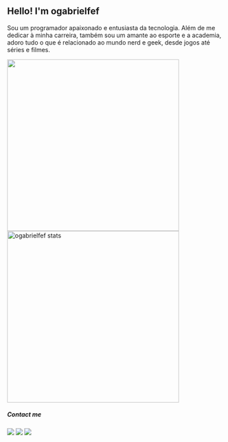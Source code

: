 ## Hello! I'm ogabrielfef
Sou um programador apaixonado e entusiasta da tecnologia. Além de me dedicar à minha carreira, também sou um amante ao esporte e a academia, adoro tudo o que é relacionado ao mundo nerd e geek, desde jogos até séries e filmes.
<!-- profile inf -->
<div style="display: inline-block">
<a href="https://github.com/ogabrielfef">
  <img align="center" width="400px" src="https://github-readme-stats.vercel.app/api?username=ogabrielfef&show_icons=true&title_color=af87ff&bg_color=22272e&icon_color=0ba2be&hide_border=true&theme=material-palenight&include_all_commits=true&count_private=true" />
</a> 
  
<a href="https://github.com/calvitoria">
  <img align="center" width="400px" src="https://github-readme-stats.vercel.app/api/top-langs/?username=ogabrielfef&bg_color=22272e&icon_color=0ba2be&title_color=af87ff&hide_border=true&layout=compact&theme=material-palenight" alt="ogabrielfef stats" />
</a>  
</div>

  <!-- about my journey as a web developer -->
<!--   ##### My journey is in progress...
 <div style="display: inline_block">
    
  <img align="center" alt="biel-HTML" height="30" width="70" src="https://img.shields.io/badge/HTML5-E34F26?style=for-the-badge&logo=html5&logoColor=white"/>
  <img align="center" alt="biel-CSS" height="30" width="70" src="https://img.shields.io/badge/CSS3-1572B6?style=for-the-badge&logo=css3&logoColor=white"/>
  <img align="center" alt="biel-Js" height="30" width="70" src="https://img.shields.io/badge/Java-ED8B00?style=for-the-badge&logo=java&logoColor=white"/>
 
</div> -->
  
  ##### Contact me
 
<div> 
  <a href="https://instagram.com/ogabrielfef" target="_blank"><img src="https://img.shields.io/badge/-Instagram-%23E4405F?style=for-the-badge&logo=instagram&logoColor=white" target="_blank"></a>
  <a href = "mailto:ogabrielfef@gmail.com"><img src="https://img.shields.io/badge/-Gmail-%23333?style=for-the-badge&logo=gmail&logoColor=white" target="_blank"></a>
  <a href="https://www.linkedin.com/in/gabrielferreiraf/" target="_blank"><img src="https://img.shields.io/badge/-LinkedIn-%230077B5?style=for-the-badge&logo=linkedin&logoColor=white" target="_blank"></a> 
  
  ##
</div>
